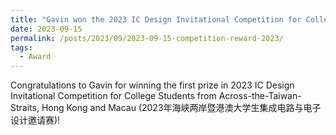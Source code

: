 ```yaml
---
title: "Gavin won the 2023 IC Design Invitational Competition for College Students from Across-the-Taiwan-Straits, Hong Kong and Macau"
date: 2023-09-15
permalink: /posts/2023/09/2023-09-15-competition-reward-2023/
tags:
  - Award
---
```


Congratulations to Gavin for winning the first prize in 2023 IC Design Invitational Competition for College Students from Across-the-Taiwan-Straits, Hong Kong and Macau (2023年海峡两岸暨港澳大学生集成电路与电子设计邀请赛)!
